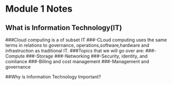 # Module 1 Notes
## What is Information Technology(IT)
###Cloud computing is a of subset IT
###-CLoud computing uses the same terms in relations to governance, operations,software,hardware and infrastruction as traditional IT.
###Topics that we will go over are:
###-Compute
###-Storage
###-Networking
###-Security, identity, and comliance
###-Billing and cost management
###-Management and governance

##Why is Information Technology Important?
